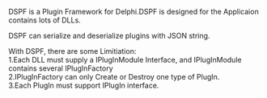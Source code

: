 DSPF is a Plugin Framework for Delphi.DSPF is designed for the Applicaion contains lots of DLLs.<br>

DSPF can serialize and deserialize plugins with JSON string.<br>

With DSPF, there are some Limitiation:<br>
1.Each DLL must supply a IPlugInModule Interface, and IPlugInModule contains several IPlugInFactory<br>
2.IPlugInFactory can only Create or Destroy one type of PlugIn.<br>
3.Each PlugIn must support IPlugIn interface.<br>